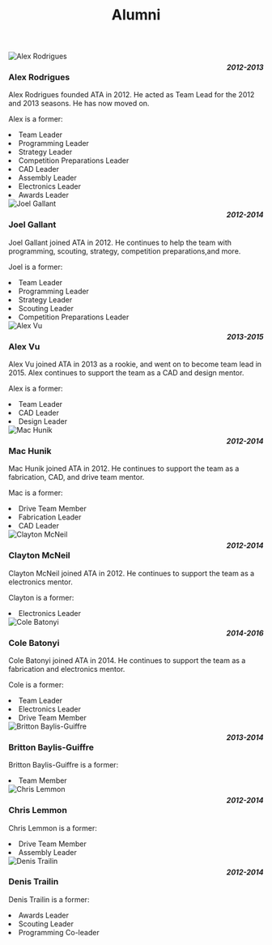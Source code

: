 ﻿---
layout: team 
title: Alumni 
files: |
 <link href="/resources/css/snav.css" rel="stylesheet">
 <link href="/resources/css/card.css" rel="stylesheet">
---
<main role="main">
	<div class="album py-4">
		<div class="container">
			<div class="row">
				<div class="col-md-4">
					<div class="card mb-4 box-shadow">
						<img class="img-fluid" alt="Alex Rodrigues" src="/resources/img/alumni/alex-rodrigues.jpg">
						<div class="card-body">
							<h3 class="card-text" style="float:left">Alex Rodrigues</h3>
							<h4 class="card-text" style="font-style:italic; float:right; margin-top: 5px;">2012-2013</h4>
							<p class="card-text" style="clear:both">Alex Rodrigues founded ATA in 2012. He acted as Team Lead for the 2012 and 2013 seasons. He has now moved on.</p>
							<p class="card-text">Alex is a former:</p>
							<li class="card-text">Team Leader</li>
							<li class="card-text">Programming Leader</li>
							<li class="card-text">Strategy Leader</li>
							<li class="card-text">Competition Preparations Leader</li>
							<li class="card-text">CAD Leader</li>
							<li class="card-text">Assembly Leader</li>
							<li class="card-text">Electronics Leader</li>
							<li class="card-text">Awards Leader</li>
						</div>
					</div>
				</div>
				<div class="col-md-4">
					<div class="card mb-4 box-shadow">
						<img class="img-fluid" alt="Joel Gallant" src="/resources/img/alumni/joel-gallant.jpg">
						<div class="card-body">
							<h3 class="card-text" style="float:left">Joel Gallant</h3>
							<h4 class="card-text" style="font-style:italic; margin-top: 5px; float:right">2012-2014</h4>
							<p class="card-text" style="clear:both">Joel Gallant joined ATA in 2012. He continues to help the team with programming, scouting, strategy, competition preparations,and
								more.</p>
							<p class="card-text">Joel is a former:</p>
							<li class="card-text">Team Leader</li>
							<li class="card-text">Programming Leader</li>
							<li class="card-text">Strategy Leader</li>
							<li class="card-text">Scouting Leader</li>
							<li class="card-text">Competition Preparations Leader</li>
						</div>
					</div>
				</div>
				<div class="col-md-4">
					<div class="card mb-4 box-shadow">
						<img class="img-fluid" alt="Alex Vu" src="/resources/img/alumni/alex-vu.png">
						<div class="card-body">
							<h3 class="card-text" style="float:left">Alex Vu</h3>
							<h4 class="card-text" style="font-style:italic; margin-top:5px; float:right">2013-2015</h4>
							<p class="card-text" style="clear:both">Alex Vu joined ATA in 2013 as a rookie, and went on to become team lead in 2015. Alex continues to support the team
								as a CAD and design mentor.</p>
							<p class="card-text">Alex is a former:</p>
							<li class="card-text">Team Leader</li>
							<li class="card-text">CAD Leader</li>
							<li class="card-text">Design Leader</li>
						</div>
					</div>
				</div>
				<div class="col-md-4">
					<div class="card mb-4 box-shadow">
						<img class="img-fluid" alt="Mac Hunik" src="/resources/img/alumni/mac-hunik.png">
						<div class="card-body">
							<h3 class="card-text" style="float:left">Mac Hunik</h3>
							<h4 class="card-text" style="font-style:italic; margin-top:5px; float:right">2012-2014</h4>
							<p class="card-text" style="clear:both">Mac Hunik joined ATA in 2012. He continues to support the team as a fabrication, CAD, and drive team mentor.</p>
							<p class="card-text">Mac is a former:</p>
							<li class="card-text">Drive Team Member</li>
							<li class="card-text">Fabrication Leader</li>
							<li class="card-text">CAD Leader</li>
						</div>
					</div>
				</div>
				<div class="col-md-4">
					<div class="card mb-4 box-shadow">
						<img class="img-fluid" alt="Clayton McNeil" src="/resources/img/alumni/clayton-mcneil.jpg">
						<div class="card-body">
							<h3 class="card-text" style="float:left">Clayton McNeil</h3>
							<h4 class="card-text" style="font-style:italic; margin-top: 5px; float:right">2012-2014</h4>
							<p class="card-text" style="clear:both">Clayton McNeil joined ATA in 2012. He continues to support the team as a electronics mentor.</p>
							<p class="card-text">Clayton is a former:</p>
							<li class="card-text">Electronics Leader</li>
						</div>
					</div>
				</div>
				<div class="col-md-4">
					<div class="card mb-4 box-shadow">
						<img class="img-fluid" alt="Cole Batonyi" src="/resources/img/alumni/cole-batonyi.png">
						<div class="card-body">
							<h3 class="card-text" style="float:left">Cole Batonyi</h3>
							<h4 class="card-text" style="font-style:italic; margin-top: 5px; float:right">2014-2016</h4>
							<p class="card-text" style="clear:both">Cole Batonyi joined ATA in 2014. He continues to support the team as a fabrication and electronics mentor.</p>
							<p class="card-text">Cole is a former:</p>
							<li class="card-text">Team Leader</li>
							<li class="card-text">Electronics Leader</li>
							<li class="card-text">Drive Team Member</li>
						</div>
					</div>
				</div>
				<div class="col-md-4">
					<div class="card mb-4 box-shadow">
						<img class="img-fluid" alt="Britton Baylis-Guiffre" src="/resources/img/alumni/britton-baylis-giuffre.png">
						<div class="card-body">
							<h3 class="card-text" style="float:left">Britton Baylis-Guiffre</h3>
							<h4 class="card-text" style="font-style:italic; margin-top: 5px; float:right">2013-2014</h4>
							<p class="card-text" style="clear:both">Britton Baylis-Guiffre is a former:</p>
							<li class="card-text">Team Member</li>
						</div>
					</div>
				</div>
				<div class="col-md-4">
					<div class="card mb-4 box-shadow">
						<img class="img-fluid" alt="Chris Lemmon" src="/resources/img/alumni/chris-lemmon.png">
						<div class="card-body">
							<h3 class="card-text" style="float:left">Chris Lemmon</h3>
							<h4 class="card-text" style="font-style:italic; margin-top: 5px; float:right">2012-2014</h4>
							<p class="card-text" style="clear:both">Chris Lemmon is a former:</p>
							<li class="card-text">Drive Team Member</li>
							<li class="card-text">Assembly Leader</li>
						</div>
					</div>
				</div>
				<div class="col-md-4">
					<div class="card mb-4 box-shadow">
						<img class="img-fluid" alt="Denis Trailin" src="/resources/img/alumni/denis-trailin.jpg">
						<div class="card-body">
							<h3 class="card-text" style="float:left">Denis Trailin</h3>
							<h4 class="card-text" style="font-style:italic; margin-top: 5px; float:right">2012-2014</h4>
							<p class="card-text" style="clear:both">Denis Trailin is a former:</p>
							<li class="card-text">Awards Leader</li>
							<li class="card-text">Scouting Leader</li>
							<li class="card-text">Programming Co-leader</li>
						</div>
					</div>
				</div>
			</div>
		</div>
	</div>
</main>